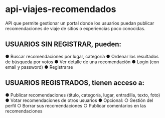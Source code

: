 # api-viajes-recomendados
API que permite gestionar un portal donde los usuarios puedan publicar recomendaciones de viaje de sitios o experiencias poco conocidas.

## USUARIOS SIN REGISTRAR, pueden:
● Buscar recomendaciones por lugar, categoría
● Ordenar los resultados de búsqueda por votos
● Ver detalle de una recomendación
● Login (con email y password)
● Registrarse

## USUARIOS REGISTRADOS, tienen acceso a:
● Publicar recomendaciones (título, categoría, lugar, entradilla, texto, foto)
● Votar recomendaciones de otros usuarios
● Opcional:
○ Gestión del perfil
○ Borrar sus recomendaciones
○ Publicar comentarios en las recomendaciones
